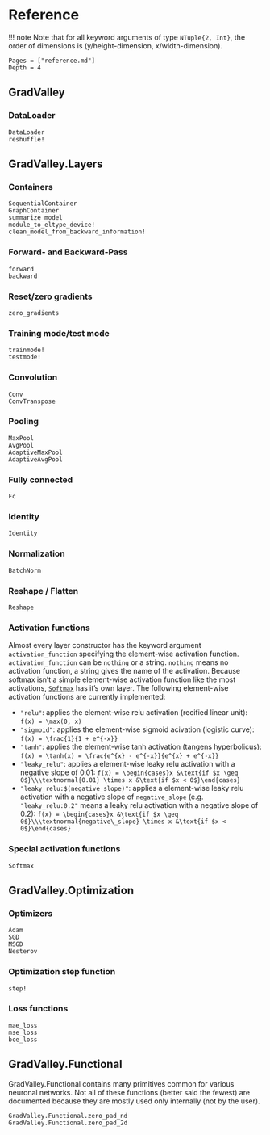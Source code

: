 # Reference

!!! note
    Note that for all keyword arguments of type `NTuple{2, Int}`, the order of dimensions is (y/height-dimension, x/width-dimension).

```@contents
Pages = ["reference.md"]
Depth = 4
```

## GradValley

### DataLoader
```@docs
DataLoader
reshuffle!
```

## GradValley.Layers

### Containers
```@docs
SequentialContainer
GraphContainer
summarize_model
module_to_eltype_device!
clean_model_from_backward_information!
```

### Forward- and Backward-Pass
```@docs
forward
backward
```

### Reset/zero gradients
```@docs
zero_gradients
```

### Training mode/test mode
```@docs
trainmode!
testmode!
```

### Convolution
```@docs
Conv
ConvTranspose
```

### Pooling
```@docs
MaxPool
AvgPool
AdaptiveMaxPool
AdaptiveAvgPool
```

### Fully connected
```@docs
Fc
```

### Identity
```@docs
Identity
```

### Normalization
```@docs
BatchNorm
```

### Reshape / Flatten
```@docs
Reshape
```

### Activation functions
Almost every layer constructor has the keyword argument `activation_function` specifying the element-wise activation function. `activation_function` can be `nothing` or a string. `nothing` means no activation function, a string gives the name of the activation. Because softmax isn’t a simple element-wise activation function like the most activations, [`Softmax`](@ref) has it’s own layer. The following element-wise activation functions are currently implemented:  
- `"relu"`: applies the element-wise relu activation (recified linear unit): ``f(x) = \max(0, x)``
- `"sigmoid"`: applies the element-wise sigmoid acivation (logistic curve): ``f(x) = \frac{1}{1 + e^{-x}}``
- `"tanh"`: applies the element-wise tanh activation (tangens hyperbolicus): ``f(x) = \tanh(x) = \frac{e^{x} - e^{-x}}{e^{x} + e^{-x}}``
- `"leaky_relu"`: applies a element-wise leaky relu activation with a negative slope of 0.01: ``f(x) = \begin{cases}x &\text{if $x \geq 0$}\\\textnormal{0.01} \times x &\text{if $x < 0$}\end{cases}``
- `"leaky_relu:$(negative_slope)"`: applies a element-wise leaky relu activation with a negative slope of `negative_slope` (e.g. `"leaky_relu:0.2"` means a leaky relu activation with a negative slope of 0.2): ``f(x) = \begin{cases}x &\text{if $x \geq 0$}\\\textnormal{negative\_slope} \times x &\text{if $x < 0$}\end{cases}``

### Special activation functions
```@docs
Softmax
```

## GradValley.Optimization

### Optimizers
```@docs
Adam
SGD
MSGD
Nesterov
```
### Optimization step function
```@docs
step!
```

### Loss functions
```@docs
mae_loss
mse_loss
bce_loss
```

## GradValley.Functional
GradValley.Functional contains many primitives common for various neuronal networks. Not all of these functions (better said the fewest) are documented because they are mostly used only internally (not by the user).

```@docs
GradValley.Functional.zero_pad_nd
GradValley.Functional.zero_pad_2d
```